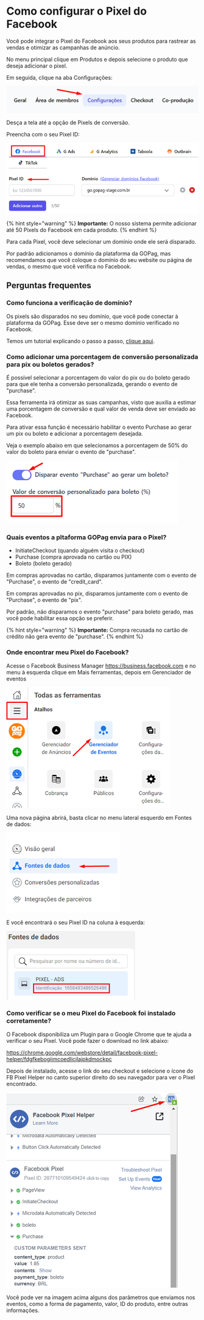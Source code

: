 # Como configurar o Pixel do Facebook

Você pode integrar o Pixel do Facebook aos seus produtos para rastrear as vendas e otimizar as campanhas de anúncio.

No menu principal clique em Produtos e depois selecione o produto que deseja adicionar o pixel.

Em seguida, clique na aba Configurações:

![](/assets/ads/01_fb_menu_config.png)

Desça a tela até a opção de Pixels de conversão.

Preencha com o seu Pixel ID:

![](/assets/ads/02_fb_menu_opcoes.png)

{% hint style="warning" %}
**Importante:** O nosso sistema permite adicionar até 50 Pixels do Facebook em cada produto.
{% endhint %}

Para cada Pixel, você deve selecionar um domínio onde ele será disparado.

Por padrão adicionamos o domínio da plataforma da GOPag, mas recomendamos que você coloque o domínio do seu website ou página de vendas, o mesmo que você verifica no Facebook. 

## Perguntas frequentes

### Como funciona a verificação de domínio?

Os pixels são disparados no seu domínio, que você pode conectar à plataforma da GOPag. Esse deve ser o mesmo domínio verificado no Facebook.

<!-- LEMBRAR DE PREENCHER O LINK DE ATALHO-->

Temos um tutorial explicando o passo a passo, [clique aqui]().

### Como adicionar uma porcentagem de conversão personalizada para pix ou boletos gerados?

É possível selecionar a porcentagem do valor do pix ou do boleto gerado para que ele tenha a conversão personalizada, gerando o evento de "purchase".

Essa ferramenta irá otimizar as suas campanhas, visto que auxilia a estimar uma porcentagem de conversão e qual valor de venda deve ser enviado ao Facebook.

Para ativar essa função é necessário habilitar o evento Purchase ao gerar um pix ou boleto e adicionar a porcentagem desejada.

Veja o exemplo abaixo em que selecionamos a porcentagem de 50% do valor do boleto para enviar o evento de "purchase".

![](/assets/ads/03_fb_menu_switch.png)

### Quais eventos a pltaforma GOPag envia para o Pixel?

- InitiateCheckout (quando alguém visita o checkout)
- Purchase (compra aprovada no cartão ou PIX)
- Boleto (boleto gerado)

Em compras aprovadas no cartão, disparamos juntamente com o evento de "Purchase", o evento de "credit_card".

Em compras aprovadas no pix, disparamos juntamente com o evento de "Purchase", o evento de "pix".

Por padrão, não disparamos o evento "purchase" para boleto gerado, mas você pode habilitar essa opção se preferir.

{% hint style="warning" %}
**Importante:** Compra recusada no cartão de crédito não gera evento de "purchase".
{% endhint %}

### Onde encontrar meu Pixel do Facebook?

Acesse o Facebook Business Manager https://business.facebook.com e no menu à esquerda clique em Mais ferramentas, depois em Gerenciador de eventos

![](/assets/ads/04_fb_menu_gerenciador.png)

Uma nova página abrirá, basta clicar no menu lateral esquerdo em Fontes de dados:

![](/assets/ads/05_fb_menu_fonte_dados.png)

E você encontrará o seu Pixel ID na coluna à esquerda:

![](/assets/ads/06_fb_menu_pixel_id.png)

### Como verificar se o meu Pixel do Facebook foi instalado corretamente?

O Facebook disponibiliza um Plugin para o Google Chrome que te ajuda a verificar o seu Pixel. Você pode fazer o download no link abaixo:

https://chrome.google.com/webstore/detail/facebook-pixel-helper/fdgfkebogiimcoedlicjlajpkdmockpc

Depois de instalado, acesse o link do seu checkout e selecione o ícone do FB Pixel Helper no canto superior direito do seu navegador para ver o Pixel encontrado.

![](/assets/ads/07_fb_menu_pixel_helper.png)

Você pode ver na imagem acima alguns dos parâmetros que enviamos nos eventos, como a forma de pagamento, valor, ID do produto, entre outras informações.